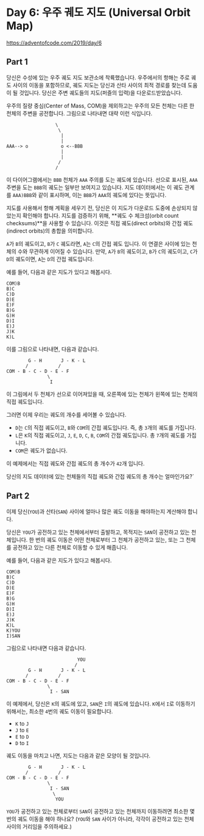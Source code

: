 # Day 6: 우주 궤도 지도 (Universal Orbit Map)
<https://adventofcode.com/2019/day/6>

## Part 1
당신은 수성에 있는 우주 궤도 지도 보관소에 착륙했습니다. 우주에서의 항해는 주로 궤도 사이의 이동을 포함하므로, 궤도 지도는 당신과 산타 사이의 최적 경로를 찾는데 도움이 될 것입니다. 당신은 주변 궤도들의 지도(퍼즐의 입력)을 다운로드받았습니다.  

우주의 질량 중심(Center of Mass, COM)을 제외하고는 우주의 모든 천체는 다른 한 천체의 주변을 공전합니다. 그림으로 나타내면 대략 이런 식입니다.  

``` text
                  \
                   \
                    |
                    |
AAA--> o            o <--BBB
                    |
                    |
                   /
                  /
```

이 다이어그램에서는 `BBB` 천체가 `AAA` 주의를 도는 궤도에 있습니다. 선으로 표시된, `AAA` 주변을 도는 `BBB`의 궤도는 일부만 보여지고 있습니다. 지도 데이터에서는 이 궤도 관계를 `AAA)BBB`와 같이 표시하며, 이는 `BBB`가 `AAA`의 궤도에 있다는 뜻입니다.  

지도를 사용해서 항해 계획을 세우기 전, 당신은 이 지도가 다운로드 도중에 손상되지 않았는지 확인해야 합니다. 지도를 검증하기 위해, **궤도 수 체크섬(orbit count checksums)**을 사용할 수 있습니다. 이것은 직접 궤도(direct orbits)와 간접 궤도(indirect orbits)의 총합을 의미합니다.  

`A`가 `B`의 궤도이고, `B`가 `C` 궤도라면, `A`는 `C`의 간접 궤도 입니다. 이 연결은 사이에 있는 천체의 수와 무관하게 이어질 수 있습니다. 만약, `A`가 `B`의 궤도이고, `B`가 `C`의 궤도이고, `C`가 `D`의 궤도이면, `A`는 `D`의 간접 궤도입니다.  

예를 들어, 다음과 같은 지도가 있다고 해봅시다.

``` text
COM)B
B)C
C)D
D)E
E)F
B)G
G)H
D)I
E)J
J)K
K)L
```

이를 그림으로 나타내면, 다음과 같습니다.

``` text
        G - H       J - K - L
       /           /
COM - B - C - D - E - F
               \
                I
```

이 그림에서 두 천체가 선으로 이어져있을 때, 오른쪽에 있는 천체가 왼쪽에 있는 천체의 직접 궤도입니다.  

그러면 이제 우리는 궤도의 개수를 세어볼 수 있습니다.

- `D`는 `C`의 직접 궤도이고, `B`와 `COM`의 간접 궤도입니다. 즉, 총 `3`개의 궤도를 가집니다.
- `L`은 `K`의 직접 궤도이고, `J`, `E`, `D`, `C`, `B`, `COM`의 간접 궤도입니다. 총 `7`개의 궤도를 가집니다.
- `COM`은 궤도가 없습니다.

이 예제에서는 직접 궤도와 간접 궤도의 총 개수가 `42`개 입니다.  

당신의 지도 데이터에 있는 천체들의 직접 궤도와 간접 궤도의 총 개수는 얼마인가요?`

## Part 2
이제 당신(`YOU`)과 산타(`SAN`) 사이에 얼마나 많은 궤도 이동을 해야하는지 계산해야 합니다.  

당신은 `YOU`가 공전하고 있는 천체에서부터 출발하고, 목적지는 `SAN`이 공전하고 있는 천체입니다. 한 번의 궤도 이동은 어떤 천체로부터 그 천체가 공전하고 있는, 또는 그 천체를 공전하고 있는 다른 천체로 이동할 수 있게 해줍니다.  

예를 들어, 다음과 같은 지도가 있다고 해봅시다.

``` text
COM)B
B)C
C)D
D)E
E)F
B)G
G)H
D)I
E)J
J)K
K)L
K)YOU
I)SAN
```

그림으로 나타내면 다음과 같습니다.  

``` text
                          YOU
                         /
        G - H       J - K - L
       /           /
COM - B - C - D - E - F
               \
                I - SAN
```

이 예제에서, 당신은 `K`의 궤도에 있고, `SAN`은 `I`의 궤도에 있습니다. `K`에서 `I`로 이동하기 위해서는, 최소한 `4`번의 궤도 이동이 필요합니다.  

- `K` to `J`
- `J` to `E`
- `E` to `D`
- `D` to `I`

궤도 이동을 마치고 나면, 지도는 다음과 같은 모양이 될 것입니다.

``` text
        G - H       J - K - L
       /           /
COM - B - C - D - E - F
               \
                I - SAN
                 \
                  YOU
```

`YOU`가 공전하고 있는 천체로부터 `SAN`이 공전하고 있는 천체까지 이동하려면 최소한 몇 번의 궤도 이동을 해야 하나요? (`YOU`와 `SAN` 사이가 아니라, 각각이 공전하고 있는 천체 사이의 거리임을 주의하세요.)